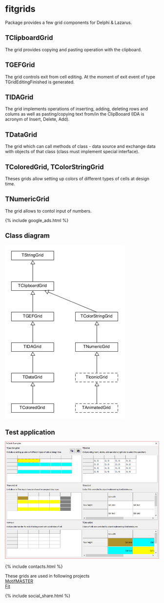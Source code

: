 # fitgrids
Package provides a few grid components for Delphi & Lazarus.

## TClipboardGrid
The grid provides copying and pasting operation with the clipboard.

## TGEFGrid
The grid controls exit from cell editing. At the moment of exit event of type TGridEditingFinished is generated.

## TIDAGrid
The grid implements operations of inserting, adding, deleting rows and colums as well as pasting/copying text from/in the ClipBooard (IDA is acronym of Insert, Delete, Add).

## TDataGrid
The grid which can call methods of class - data source and exchange data with objects of that class (class must implement special interface). 

## TColoredGrid, TColorStringGrid
Theses grids allow setting up colors of different types of cells at design time.

## TNumericGrid
The grid allows to contol input of numbers.

{% include google_ads.html %}

## Class diagram
![Class diagram](assets/classes.png)

## Test application
![Class diagram](assets/2017-03-11_15h21_53.png)

{% include contacts.html %}

These grids are used in following projects  
[MotifMASTER](http://motifmaster.sourceforge.net/)  
[Fit](http://fiteasily.com/fit/downloads.html)  

{% include social_share.html %}
